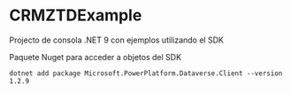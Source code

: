 # CRMZTDExample
Projecto de consola .NET 9 con ejemplos utilizando el SDK

Paquete Nuget para acceder a objetos del SDK
```
dotnet add package Microsoft.PowerPlatform.Dataverse.Client --version 1.2.9
```
